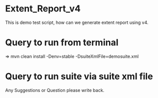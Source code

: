 # Extent_Report_v4
This is demo test script, how can we generate extent report using v4.
# Query to run from terminal 
=> mvn clean install -Denv=stable -DsuiteXmlFile=demosuite.xml
# Query to run suite via suite xml file 
Any Suggestions or Question please write back.
